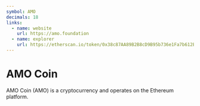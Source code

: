 ```yaml
---
symbol: AMO
decimals: 18
links:
  - name: website
    url: https://amo.foundation
  - name: explorer
    url: https://etherscan.io/token/0x38c87AA89B2B8cD9B95b736e1Fa7b612EA972169
---
```


# AMO Coin

AMO Coin (AMO) is a cryptocurrency and operates on the Ethereum platform.
